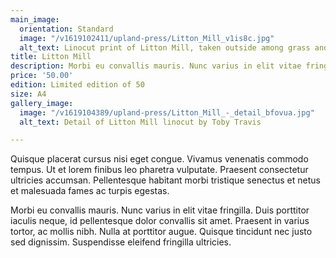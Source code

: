 ```yaml
---
main_image:
  orientation: Standard
  image: "/v1619102411/upland-press/Litton_Mill_v1is8c.jpg"
  alt_text: Linocut print of Litton Mill, taken outside among grass and stones.
title: Litton Mill
description: Morbi eu convallis mauris. Nunc varius in elit vitae fringilla
price: '50.00'
edition: Limited edition of 50
size: A4
gallery_image:
  image: "/v1619104389/upland-press/Litton_Mill_-_detail_bfovua.jpg"
  alt_text: Detail of Litton Mill linocut by Toby Travis

---
```

Quisque placerat cursus nisi eget congue. Vivamus venenatis commodo tempus. Ut et lorem finibus leo pharetra vulputate. Praesent consectetur ultricies accumsan. Pellentesque habitant morbi tristique senectus et netus et malesuada fames ac turpis egestas. 

Morbi eu convallis mauris. Nunc varius in elit vitae fringilla. Duis porttitor iaculis neque, id pellentesque dolor convallis sit amet. Praesent in varius tortor, ac mollis nibh. Nulla at porttitor augue. Quisque tincidunt nec justo sed dignissim. Suspendisse eleifend fringilla ultricies.